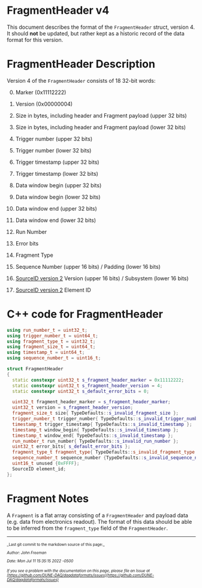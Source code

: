 # FragmentHeader v4

This document describes the format of the `FragmentHeader` struct, version 4. It should **not** be updated, but rather kept as a historic record of the data format for this version.

# FragmentHeader Description

Version 4 of the `FragmentHeader` consists of 18 32-bit words:



0. Marker (0x11112222)


1. Version (0x00000004)


2. Size in bytes, including header and Fragment payload (upper 32 bits)


3. Size in bytes, including header and Fragment payload (lower 32 bits)


4. Trigger number (upper 32 bits)


5. Trigger number (lower 32 bits)


6. Trigger timestamp (upper 32 bits)


7. Trigger timestamp (lower 32 bits)


8. Data window begin (upper 32 bits)


9. Data window begin (lower 32 bits)


10. Data window end (upper 32 bits)


11. Data window end (lower 32 bits)


12. Run Number


13. Error bits


14. Fragment Type


15. Sequence Number (upper 16 bits) / Padding (lower 16 bits)


16. [SourceID version 2](SourceIDV2.md) Version (upper 16 bits) / Subsystem (lower 16 bits)


17. [SourceID version 2](SourceIDV2.md) Element ID

# C++ code for FragmentHeader

```CPP
using run_number_t = uint32_t; 
using trigger_number_t = uint64_t; 
using fragment_type_t = uint32_t;
using fragment_size_t = uint64_t; 
using timestamp_t = uint64_t;
using sequence_number_t = uint16_t;

struct FragmentHeader
{
  static constexpr uint32_t s_fragment_header_marker = 0x11112222;
  static constexpr uint32_t s_fragment_header_version = 4;
  static constexpr uint32_t s_default_error_bits = 0;

  uint32_t fragment_header_marker = s_fragment_header_marker;
  uint32_t version = s_fragment_header_version;
  fragment_size_t size{ TypeDefaults::s_invalid_fragment_size };
  trigger_number_t trigger_number{ TypeDefaults::s_invalid_trigger_number };
  timestamp_t trigger_timestamp{ TypeDefaults::s_invalid_timestamp };
  timestamp_t window_begin{ TypeDefaults::s_invalid_timestamp };
  timestamp_t window_end{ TypeDefaults::s_invalid_timestamp };
  run_number_t run_number{ TypeDefaults::s_invalid_run_number };
  uint32_t error_bits{ s_default_error_bits }; 
  fragment_type_t fragment_type{ TypeDefaults::s_invalid_fragment_type };
  sequence_number_t sequence_number {TypeDefaults::s_invalid_sequence_number };
  uint16_t unused {0xFFFF};
  SourceID element_id;
};
```

# Fragment Notes

A `Fragment` is a flat array consisting of a `FragmentHeader` and payload data (e.g. data from electronics readout). The format of this data should be able to be inferred from the `fragment_type` field of the `FragmentHeader`.


-----

<font size="1">
_Last git commit to the markdown source of this page:_


_Author: John Freeman_

_Date: Mon Jul 11 15:35:15 2022 -0500_

_If you see a problem with the documentation on this page, please file an Issue at [https://github.com/DUNE-DAQ/daqdataformats/issues](https://github.com/DUNE-DAQ/daqdataformats/issues)_
</font>
